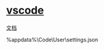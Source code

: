 # [vscode](https://code.visualstudio.com/)

[文档](https://code.visualstudio.com/docs)

%appdata%\Code\User\settings.json
